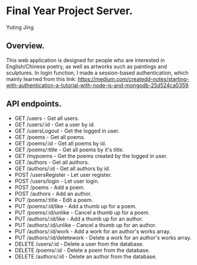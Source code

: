 # Final Year Project Server.

Yuting Jing

## Overview.

This web application is designed for people who are interested in English/Chinese poetry, as well as artworks such as paintings and sculptures. In login function, I made a session-based authentication, which mainly learned from this link: https://medium.com/createdd-notes/starting-with-authentication-a-tutorial-with-node-js-and-mongodb-25d524ca0359.

## API endpoints.

 + GET /users - Get all users.
 + GET /users/:id - Get a user by id.
 + GET /usersLogout - Get the logged in user.
 + GET /poems - Get all poems.
 + GET /poems/:id - Get all poems by id.
 + GET /poems/:title - Get all poems by it's title.
 + GET /mypoems - Get the poems created by the logged in user.
 + GET /authors - Get all authors.
 + GET /authors/:id - Get all authors by id.
 + POST /usersRegister - Let user register.
 + POST /users/login - Let user login.
 + POST /poems - Add a poem.
 + POST /authors - Add an author.
 + PUT /poems/:title - Edit a poem.
 + PUT /poems/:id/like - Add a thumb up for a poem.
 + PUT /poems/:id/unlike - Cancel a thumb up for a poem. 
 + PUT /authors/:id/like - Add a thumb up for an author.
 + PUT /authors/:id/unlike - Cancel a thumb up for an author.
 + PUT /authors/:id/work - Add a work for an author's works array.
 + PUT /authors/:id/deletework - Delete a work for an author's works array.
 + DELETE /users/:id - Delete a user from the database.
 + DELETE /poems/:id - Delete a poem from the database.
 + DELETE /authors/:id - Delete an author from the database.



